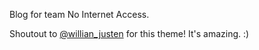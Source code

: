 Blog for team No Internet Access.

Shoutout to [@willian_justen](https://twitter.com/willian_justen) for this theme! It's amazing. :)